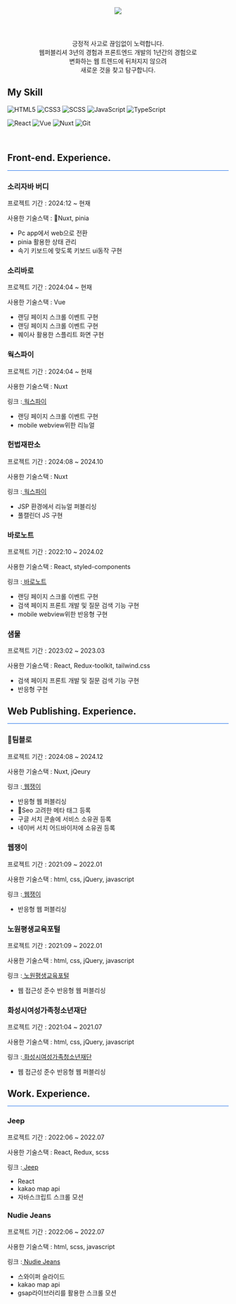  <div>

 <header>
 <img src="https://capsule-render.vercel.app/api?type=waving&color=auto&height=300&section=header&text=JUNG%20HYEONJIN&fontSize=50&animation=fadeIn&fontAlignY=38&descAlignY=81&descAlign=-90&fontColor=fff" />
 </header>
<div align=center>

<p>긍정적 사고로 끊임없이 노력합니다. </br>
웹퍼블리셔 3년의 경험과 프론트엔드 개발의 1년간의 경험으로 </br> 변화하는 웹 트렌드에 뒤처지지 않으려 <br> 새로운 것을 찾고 탐구합니다.</p>
<p></p>
</div>
 <h2> My Skill </h2>

![HTML5](https://img.shields.io/badge/-HTML5-F05032?style=for-the-badge&logo=html5&logoColor=ffffff)
![CSS3](https://img.shields.io/badge/-CSS3-007ACC?style=for-the-badge&logo=css3)
![SCSS](https://img.shields.io/badge/Scss-cc6699?style=for-the-badge&logo=Sass&logoColor=white)
![JavaScript](https://img.shields.io/badge/-JavaScript-%23F7DF1C?style=for-the-badge&logo=javascript&logoColor=000000&labelColor=%23F7DF1C&color=%23FFCE5A)
![TypeScript](https://img.shields.io/badge/-TypeScript-%23007ACC?style=for-the-badge&logo=typescript&logoColor=white&labelColor=%23007ACC&color=%23007ACC)

![React](https://img.shields.io/badge/-React-222222?style=for-the-badge&logo=react)
![Vue](https://img.shields.io/badge/-Vue-222222?style=for-the-badge&logo=vue.js&logoColor=4FC08D)
![Nuxt](https://img.shields.io/badge/-Nuxt-222222?style=for-the-badge&logo=nuxt.js&logoColor=00DC82)
![Git](https://img.shields.io/badge/-Git-F05032?style=for-the-badge&logo=git&logoColor=ffffff)

<p>

<!-- <img alt="TypeScript" src ="https://img.shields.io/badge/TypeScript-007ACC.svg?&style=for-the-badge&logo=typescript&logoColor=white"/>
  -->
</p>

<br/>

<h2 style="line-height:1">Front-end. Experience.</h2>
<div style="background:#1f6feb; height:1px;"></div>

<h3>소리자바 버디</h3>

<p>프로젝트 기간 : 2024:12 ~ 현재</p>
<p>사용한 기술스택 : Nuxt, pinia</p>
<ul>
  <li>Pc app에서 web으로 전환</li>
  <li>pinia 활용한 상태 관리</li>
  <li>속기 키보드에 맞도록 키보드 ui동작 구현</li>
</ul>

<h3>소리바로</h3>

<p>프로젝트 기간 : 2024:04 ~ 현재</p>
<p>사용한 기술스택 : Vue</p>
<ul>
  <li>랜딩 페이지 스크롤 이벤트 구현</li>
  <li>랜딩 페이지 스크롤 이벤트 구현</li>
  <li>퀘이사 활용한 스플리트 화면 구현</li>
</ul>

<h3>웍스파이</h3>

<p>프로젝트 기간 : 2024:04 ~ 현재</p>
<p>사용한 기술스택 : Nuxt</p>
<p>링크 :<a href="[http://www.baronote.com/](https://worksfy.net/)" target="_blank"> 웍스파이</a>
</p>
<ul>
  <li>랜딩 페이지 스크롤 이벤트 구현</li>
  <li>mobile webview위한 리뉴얼</li>
</ul>

<h3>헌법재판소</h3>

<p>프로젝트 기간 : 2024:08 ~ 2024.10</p>
<p>사용한 기술스택 : Nuxt</p>
<p>링크 :<a href="[http://www.baronote.com/](https://worksfy.net/)" target="_blank"> 웍스파이</a>
</p>
<ul>
  <li>JSP 환경에서 리뉴얼 퍼블리싱</li>
  <li>풀캘린더 JS 구현</li>
</ul>

<h3>바로노트</h3>

<p>프로젝트 기간 : 2022:10 ~ 2024.02</p>
<p>사용한 기술스택 : React, styled-components</p>
<p>링크 :<a href="http://www.baronote.com/" target="_blank"> 바로노트</a>
</p>
<ul>
  <li>랜딩 페이지 스크롤 이벤트 구현 </li>
  <li>검색 페이지 프론트 개발 및 질문 검색 기능 구현</li>
  <li>mobile webview위한 반응형 구현</li>
</ul>

<h3>샘물</h3>
<p>프로젝트 기간 : 2023:02 ~ 2023.03</p>
<p>사용한 기술스택 : React, Redux-toolkit, tailwind.css</p>

<ul>
  <li>검색 페이지 프론트 개발 및 질문 검색 기능 구현</li>
  <li>반응형 구현</li>
</ul>

<h2><h2 style="line-height:1">Web Publishing. Experience.</h2></h2>
<div style="background:#1f6feb; height:1px;"></div>
<h3>팀블로</h3>
<p>프로젝트 기간 : 2024:08 ~ 2024.12</p>
<p>사용한 기술스택 : Nuxt, jQeury</p>
<p>링크 :<a href="[https://www.webjangi.com/artwork](https://timblo.io/ko)" target="_blank"> 웹쟁이</a></p>
<ul>
  <li>반응형 웹 퍼블리싱</li>
  <li>Seo 고려한 메타 태그 등록</li>
  <li>구글 서치 콘솔에 서비스 소유권 등록</li>
  <li>네이버 서치 어드바이저에 소유권 등록</li>
</ul>

<h3>웹쟁이</h3>
<p>프로젝트 기간 : 2021:09 ~ 2022.01</p>
<p>사용한 기술스택 : html, css, jQuery, javascript</p>
<p>링크 :<a href="https://www.webjangi.com/artwork" target="_blank"> 웹쟁이</a></p>
<ul>
  <li>반응형 웹 퍼블리싱</li>
</ul>

<h3>노원평생교육포털</h3>
<p>프로젝트 기간 : 2021:09 ~ 2022.01</p>
<p>사용한 기술스택 : html, css, jQuery, javascript</p>
<p>링크 :<a href="https://www.nowon.kr/nwll/web/intro" target="_blank"> 노원평생교육포털</a></p>
<ul>
  <li>웹 접근성 준수 반응형 웹 퍼블리싱</li>
</ul>

<h3>화성시여성가족청소년재단</h3>
<p>프로젝트 기간 : 2021:04 ~ 2021.07</p>
<p>사용한 기술스택 : html, css, jQuery, javascript</p>
<p>링크 :<a href="https://www.hswf.or.kr/fmcs/1" target="_blank"> 화성시여성가족청소년재단</a></p>
<ul>
  <li>웹 접근성 준수 반응형 웹 퍼블리싱</li>
</ul>

<h2><h2 style="line-height:1">Work. Experience.</h2></h2>
<div style="background:#1f6feb; height:1px;"></div>
<h3>Jeep</h3>
<p>프로젝트 기간 : 2022:06 ~ 2022.07</p>
<p>사용한 기술스택 :  React, Redux, scss </p>
<p>링크 :<a href="https://fmdlivehj.github.io/jeep_portfolio/" target="_blank"> Jeep</a></p>
<ul>
  <li>React</li>
  <li>kakao map api</li>
  <li>자바스크립트 스크롤 모션</li>
</ul>

<h3>Nudie Jeans</h3>
<p>프로젝트 기간 : 2022:06 ~ 2022.07</p>
<p>사용한 기술스택 : html, scss, javascript</p>
<p>링크 :<a href="https://fmdlivehj.github.io/nudie_portfolio/" target="_blank"> Nudie Jeans</a></p>
<ul>
  <li>스와이퍼 슬라이드</li>
  <li>kakao map api</li>
  <li>gsap라이브러리를 활용한 스크롤 모션</li>
</ul>
 </div>
